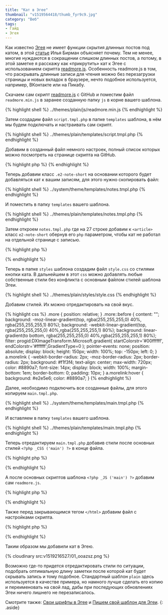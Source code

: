 ```yaml
---
title: "Кат в Эгее"
thumbnail: "v1519564418/thumb_fyr9c9.jpg"
category: "Веб"
tags:
- Гайд
- Эгея
---
```


Как известно [Эгея][1] не имеет функции скрытия длинных постов под катом, в этой [статье][2] Илья Бирман объясняет почему. Тем не менее, многие нуждаются в сокращении слишком длинных постов, а потому, в этой заметке я расскажу как «прикрутить» кат к Эгее с использованием скрипта [readmore.js][3]. Особенность readmore.js в том, что раскрывать длинные записи для чтения можно без перезагрузки страницы и новых вкладок в браузере, нечто подобное используется, например, ВКонтакте или на Пикабу.

<!-- more -->

Скачаем сам скрипт [readmore.js][4] с GitHub и поместим файл `readmore.min.js` в заранее созданную папку `js` в корне вашего шаблона.

{% highlight shell %}
../themes/plain/js/readmore.min.js
{% endhighlight %}

Затем создадим файл `script.tmpl.php` в папке `templates` шаблона, в нём мы будем подключать и настраивать сам скрипт.

{% highlight shell %}
../themes/plain/templates/script.tmpl.php
{% endhighlight %}

Добавим в созданный файл немного настроек, полный список которых можно посмотреть на странице скрипта на GitHub.

<div outer color>
{% highlight php %}
<script type="text/javascript">
    $('.e2-note-short').readmore({
        speed: 75, // Скорость раскрытия ката
        collapsedHeight: 1250, // Длинна заметки после которой будет добавлен кат
        moreLink: '<div class="more"><a class="morelink" href="#">Показать полностью</a></div>', // Классы кнокпи раскрытия ката
        lessLink: '' // Классы кнокпи скрытия ката
    });
</script>
{% endhighlight %}
</div>

Теперь добавим класс `.e2-note-short` на основании которого будет добавляться кат к вашим записям, для этого нужно скопировать файл:

{% highlight shell %}
../system/theme/templates/notes.tmpl.php
{% endhighlight %}

И поместить в папку `templates` вашего шаблона.

{% highlight shell %}
../themes/plain/templates/notes.tmpl.php
{% endhighlight %}

Затем откроем `notes.tmpl.php` где на 27 строке добавим к `<article>` класс `e2-note-short` обернув его `php` параметром, чтобы кат не работал на отдельной странице с записью.

{% highlight php %}
<article class="<?php if ($content['class'] != 'note') { ?>e2-note-short<?php } ?>">
{% endhighlight %}

Теперь в папке `styles` шаблона создадим файл `style.css` со стилями кнопки ката. В дальнейшем в этот `css` можно добавлять любые собственные стили без конфликта с основным файлом стилей шаблона Эгеи.

{% highlight shell %}
../themes/plain/styles/style.css
{% endhighlight %}

Добавим стилей. Их можно отредактировать на свой вкус.

<div outer color>
{% highlight css %}
.more {
    position: relative;
}
.more::before {
    content: "";
    background: -moz-linear-gradient(top, rgba(255,255,255,0) 40%, rgba(255,255,255,1) 80%);
    background: -webkit-linear-gradient(top, rgba(255,255,255,0) 40%,rgba(255,255,255,1) 80%);
    background: linear-gradient(to bottom, rgba(255,255,255,0) 40%,rgba(255,255,255,1) 80%);
    filter: progid:DXImageTransform.Microsoft.gradient( startColorstr='#00ffffff', endColorstr='#ffffff',GradientType=0 ); 
    pointer-events: none;
    position: absolute;
    display: block;
    height: 150px;
    width: 100%;
    top: -150px;
    left: 0;
}
a.morelink {
    -webkit-border-radius: 2px;
    -moz-border-radius: 2px;
    border-radius: 2px;
    background: #f1f3f4;
    text-align: center;
    max-width: 720px;
    color: #8890a7;
    font-size: 14px;
    display: block;
    width: 100%;
    margin-bottom: 1em;
    border-bottom: 0;
    padding: 10px;
}
a.morelink:hover {
    background: #e2e5e6;
    color: #8890a7;
}
{% endhighlight %}
</div>

Далее, необходимо подключить все созданные файлы, для этого копируем `main.tmpl.php`.

{% highlight shell %}
../system/theme/templates/main.tmpl.php
{% endhighlight %}

И вставляем в папку `templates` вашего шаблона.

{% highlight shell %}
../themes/plain/templates/main.tmpl.php
{% endhighlight %}

Теперь отредактируем `main.tmpl.php` добавив стили после основных стилей `<?php _CSS ('main') ?>` в конце файла.

{% highlight php %}
<?php _CSS ('style') ?>
{% endhighlight %}

А после основных скриптов шаблона `<?php _JS ('main') ?>` добавим сам `readmore.js`.

{% highlight php %}
<?php _JS ('readmore.min') ?>
{% endhighlight %}

Также перед закрывающимся тегом `</html>` добавим файл с настройками скрипта.

{% highlight php %}
<?php _T ('script') ?>
{% endhighlight %}

Таким образом мы добавили кат в Эгею. 

{% cloudinary src:v1519216527/01_ooazsz.png %}

Возможно где-то придется отредактировать стили по ситуации, подобрать оптимальную длину заметки после которой кат будет скрывать запись и тому подобное. Стандартный шаблон `plain` здесь используется в качестве примера, но намного лучше сделать его копию и переименовать на свой лад, дабы при последующих обновлениях Эгеи ничего лишнего не перезаписалось.

Смотрите также: [Свои шрифты в Эгее][5] и [Пишем свой шаблон для Эгеи][6].
{: .aside}

[1]:    https://blogengine.ru
[2]:    https://ilyabirman.ru/meanwhile/all/no-cut-in-aegea/
[3]:    http://jedfoster.com/Readmore.js/
[4]:    https://github.com/jedfoster/Readmore.js
[5]:    /blog/svoi-shrifty-v-egee/
[6]:    /blog/pishem-svoy-shablon-dlya-egei/